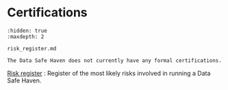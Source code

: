 # Certifications

```{toctree}
:hidden: true
:maxdepth: 2

risk_register.md
```

```{important}
The Data Safe Haven does not currently have any formal certifications.
```

[Risk register](risk_register.md)
: Register of the most likely risks involved in running a Data Safe Haven.
